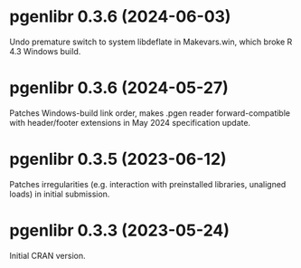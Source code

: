 # pgenlibr 0.3.6 (2024-06-03)
Undo premature switch to system libdeflate in Makevars.win, which broke R 4.3
Windows build.

# pgenlibr 0.3.6 (2024-05-27)
Patches Windows-build link order, makes .pgen reader forward-compatible with
header/footer extensions in May 2024 specification update.

# pgenlibr 0.3.5 (2023-06-12)
Patches irregularities (e.g. interaction with preinstalled libraries, unaligned
loads) in initial submission.

# pgenlibr 0.3.3 (2023-05-24)
Initial CRAN version.
